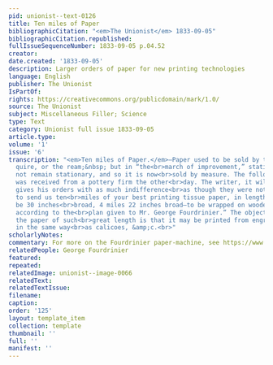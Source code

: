 ```yaml
---
pid: unionist--text-0126
title: Ten miles of Paper
bibliographicCitation: "<em>The Unionist</em> 1833-09-05"
bibliographicCitation.republished: 
fullIssueSequenceNumber: 1833-09-05 p.04.52
creator: 
date.created: '1833-09-05'
description: Larger orders of paper for new printing technologies
language: English
publisher: The Unionist
IsPartOf: 
rights: https://creativecommons.org/publicdomain/mark/1.0/
source: The Unionist
subject: Miscellaneous Filler; Science
type: Text
category: Unionist full issue 1833-09-05
article.type: 
volume: '1'
issue: '6'
transcription: "<em>Ten miles of Paper.</em>—Paper used to be sold by the sheet, the
  quire, or the ream;&nbsp; but in “the<br>march of improvement,” stationary will
  not remain stationary, and so it is now<br>sold by measure. The following order
  was received from a pottery firm the other<br>day. The writer, it will be observed,
  gives his orders with as much indifference<br>as though they were not at all extraordinary:—“Gentlemen—Please
  to send us ten<br>miles of your best printing tissue paper, in length; 6 miles to
  be 30 inches<br>broad, 4 miles 22 inches broad—to be wrapped on wooden rollers,
  according to the<br>plan given to Mr. George Fourdrinier.” The object of having
  the paper of such<br>great length is that it may be printed from engraved cylinders,
  in the same way<br>as calicoes, &amp;c.<br>"
scholarlyNotes: 
commentary: For more on the Fourdrinier paper-machine, see https://www.frogmorepapermill.org.uk/the-fourdrinier-paper-machine/
relatedPeople: George Fourdrinier
featured: 
repeated: 
relatedImage: unionist--image-0066
relatedText: 
relatedTextIssue: 
filename: 
caption: 
order: '125'
layout: template_item
collection: template
thumbnail: ''
full: ''
manifest: ''
---
```

